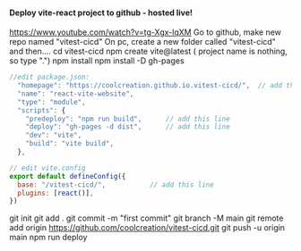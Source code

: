 #### Deploy vite-react project to github - hosted live!
https://www.youtube.com/watch?v=tg-Xgx-lqXM
Go to github, make new repo named "vitest-cicd"
On pc, create a new folder called "vitest-cicd" and then....
cd vitest-cicd
npm create vite@latest    ( project name is nothing, so type ".")
npm install
npm install -D gh-pages

```js
//edit package.json:
  "homepage": "https://coolcreation.github.io.vitest-cicd/",  // add this line
  "name": "react-vite-website",
  "type": "module",
  "scripts": {
    "predeploy": "npm run build",      // add this line
    "deploy": "gh-pages -d dist",      // add this line
    "dev": "vite",
    "build": "vite build",
  },
```

```js
// edit vite.config
export default defineConfig({
  base: "/vitest-cicd/",           // add this line
  plugins: [react()],
})
```
git init
git add .
git commit -m "first commit"
git branch -M main
git remote add origin https://github.com/coolcreation/vitest-cicd.git
git push -u origin main
npm run deploy


